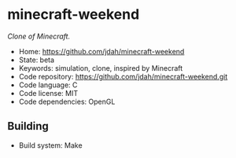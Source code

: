 # minecraft-weekend

_Clone of Minecraft._

- Home: https://github.com/jdah/minecraft-weekend
- State: beta
- Keywords: simulation, clone, inspired by Minecraft
- Code repository: https://github.com/jdah/minecraft-weekend.git
- Code language: C
- Code license: MIT
- Code dependencies: OpenGL

## Building

- Build system: Make
